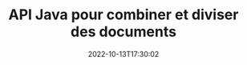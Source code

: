 ---
############################# Static ############################
layout: "product"
date: 2022-10-13T17:30:02
draft: false

product: "Merger"
product_tag: "merger"
platform: "Java"
platform_tag: "java"

############################# Head ############################
head_title: "API de fusion de documents Java | fusionner et supprimer Word Excel PDF XPS EPUB"
head_description: "API de fusion de documents pour Java. Fusionner, diviser, échanger, réorganiser et supprimer des pages de formats PDF, Microsoft Word, Excel, présentations, Visio, XPS et EPUB."

############################# Header ############################
title: "API Java pour combiner et diviser des documents"
description: "Développez des applications hautes performances capables de combiner, extraire, mélanger, couper ou supprimer des pages, des diapositives et des diagrammes lors de vos déplacements."
button:
    enable: true

############################# SubMenu ############################
submenu:
    enable: true
    
    left:
        img_alt: "GroupDocs.Merger for Java"
        image: "https://www.groupdocs.cloud/templates/groupdocs/images/product-logos/groupdocs-merger-java.png"
        product: "GroupDocs.Merger"
        platform: "Java"

    middle:
        button:
            # button loop
            - link: "#overview"
              text: "Aperçu"

            # button loop
            - link: "#features"
              text: "Caractéristiques"

            # button loop
            - link: "#support"
              text: "Support"

            # button loop
            - link: "https://products.groupdocs.app/merger"
              text: "Live Demo"

            # button loop
            - link: "https://purchase.groupdocs.com/pricing/merger/java"
              text: "Pricing"

    right:
        link_download: "https://downloads.groupdocs.com/merger"
        link_learn: "https://docs.groupdocs.com/merger/java/"
        link_buy: "https://purchase.groupdocs.com"

############################# Overview ############################
overview:
    enable: true
    content: |
      GroupDocs.Merger pour Java vous permet de développer rapidement des applications métier haut de gamme en Java. Avec peu de codage, vos applications Java peuvent fusionner, extraire, mélanger, couper et supprimer une seule page ou un lot de pages, de diapositives et de diagrammes. Les opérations de fusion peuvent également être effectuées sur des fichiers sécurisés de format connu et inconnu en appliquant ou en supprimant la protection par mot de passe.  

      
    tabs:
      enable: true
      
      ## TAB ONE ##
      tab_one:
        description: |
          Voici un aperçu de GroupDocs.Merger pour Java :
      
        left:
          enable: true
          icon: "fab fa-html5"
          title: "Opérations sur les documents"
          content: |
            * Modifier l'ordre des pages
            * Supprimer ou supprimer des pages
            * Diviser ou rompre le document
            * Échangez ou mélangez deux pages
            * Rogner une ou plusieurs pages
            * Joindre plusieurs documents
        
        right:
          enable: true
          icon: "fab fa-html5"
          title: "Opérations de sécurité"
          content: |
            * Configurer la sécurité des documents
            * Vérifier l'état de sécurité des documents
            * Définir le mot de passe du document
            * Mettre à jour le mot de passe du document
            * Supprimer le mot de passe du document
      
      ## TAB TWO ##
      tab_two:
        description: |
          GroupDocs.Merger pour Java prend en charge la fusion des [formats de fichier de document](https://docs.groupdocs.com/merger/java/supported-document-formats/):

        left:
          enable: true
          table:
            # table loop
            - title: "Microsoft Office"
              content: |
                * **Word:** DOC, DOCX, DOCM, DOT, DOTX, DOTM, RTF, TXT
                * **Excel:** XLS, XLSX, XLSM, XLSB, XLTM, XLT, XLTM, XLTX, XLAM, SXC, SpreadsheetML
                * **PowerPoint:** PPT, PPTX, PPS, PPSX, PPSM, POT, POTM, POTX, PPTM
                * **OneNote:** ONE

        right:
          enable: true
          table:
            # table loop
            - title: "OpenDocument & Autres formats"
              content: |
                * **Formats OpenDocument** : ODT, OTT, ODP, OTP, ODS
                * **Mise en page fixe** : PDF, XPS
                * **Images** : BMP, PNG, TIFF
                * **Web** : HTML, MHT, MHTML
                * **Texte** : TXT, CSV, TSV
                * **LaTex** : TEX
                * **Ebook** : EPUB

      ## TAB THREE ##
      tab_three:
        description: |
          GroupDocs.Merger for Java prend en charge la suite Systèmes d'exploitation, Frameworks & Directeur chargé d'emballages:
        
        left:
          enable: true
          table:
            # table loop
            - icon: "fab fa-windows"
              title: "Systèmes d'exploitation"
              content: |
                * Bureau Windows
                * Serveur Windows
                * Linux
                * Mac OS

            # table loop
            - icon: "fas fa-code"
              title: "Cadres pris en charge"
              content: |
                * Java 7 (1.7)
                * Java 8 (1.8)
                * Java 10
                * Java 11 and above

        right:
          enable: true
          table:
            # table loop
            - icon: "fas fa-box"
              title: "Outil d'automatisation de constructioe"
              content: |
                * Maven

            # table loop
            - icon: "fas fa-tools"
              title: "Environnements de développement"
              content: |
                * NetBeans
                * IntelliJ IDEA
                * Eclipse
                
                

############################# Features ############################
features:
    enable: true
    title: "GroupDocs.Merger pour les fonctionnalités Java"

    feature:
      # feature loop
      - icon: "fas fa-copy"
        content: "Fusionnez diverses pages, diapositives et diagrammes dans un seul fichier"
       
      # feature loop
      - icon: "fas fa-eye"
        content: "Extrayez et divisez des documents volumineux en plusieurs fichiers plus petits"

      # feature loop
      - icon: "fas fa-bolt"
        content: "Mélangez et réorganisez les pages, les diapositives ou les diagrammes"
      
      # feature loop
      - icon: "fas fa-file-powerpoint"
        content: "Échangez et échangez deux pages, diapositives ou diagrammes entre eux dans un document"

      # feature loop
      - icon: "fas fa-code"
        content: "Couper et rogner le document en supprimant des pages, des diapositives ou des diagrammes spécifiques"

      # feature loop
      - icon: "fas fa-cloud"
        content: "Supprimer une seule ou une collection de pages, de diapositives ou de diagrammes"

      # feature loop
      - icon: "fas fa-remove-format"
        content: "Assemblez et fusionnez un grand nombre de documents par lots"

      # feature loop
      - icon: "fas fa-comment-slash"
        content: "Vérifier par programmation en Java si un document est sécurisé avec un mot de passe"

      # feature loop
      - icon: "fas fa-location-arrow"
        content: "Définir, réinitialiser et supprimer le mot de passe des formats de documents connus et inconnus"

      # feature loop
      - icon: "fas fa-border-all"
        content: "Diviser un fichier texte en plusieurs par numéros de ligne"

      # feature loop
      - icon: "fas fa-wrench"
        content: "Obtenir la représentation d'image des pages de document"

      # feature loop
      - icon: "fas fa-columns"
        content: "Fusionner plusieurs documents de différents formats en un seul fichier PDF"

      # feature loop
      - icon: "fas fa-file-word"
        content: "Insérer des objets OLE dans les formats PDF, Word, Excel, PowerPoint et Open Document"

      # feature loop
      - icon: "fas fa-envelope"
        content: "Joindre des fichiers par programmation à un document PDF"

      # feature loop
      - icon: "fas fa-print"
        content: "Ajouter un document au diagramme via des objets OLE"

      # feature loop
      - icon: "fas fa-file-archive"
        content: "Fusionnez différents types de documents (DOC, XLS, PPT, etc.) en un seul fichier PDF"

      # feature loop
      - icon: "fas fa-lock"
        content: "Importez facilement des objets OLE dans les types de fichiers Microsoft Word, Excel, Presentation et OpenDocument"

      # feature loop
      - icon: "fas fa-file-code"
        content: "Ajouter d'autres documents à la page de diagramme via des objets OLE"

    more_feature:
      # more_feature_loop
      - title: "Supprimer les pages souhaitées des documents"
        content: |
          L'API GroupDocs.Merger pour Java vous permet de sélectionner et de supprimer les pages indésirables de votre document.
      
      # more_feature_loop
      - title: "Vérifier le mot de passe du format de document inconnu"
        content: "Même si le format d'un document particulier est inconnu, GroupDocs.Merger pour Java vous permet de vérifier et de récupérer le mot de passe du document, s'il est disponible."

      # more_feature_loop
      - title: "Joindre des documents protégés par mot de passe de formats connus"
        content: "GroupDocs.Merger pour Java API vous permet d'obtenir une liste de documents de formats connus et inconnus."

############################# Support ############################
support:
    enable: true

############################# Solutions ############################
solutions:
    enable: true
    title: "GroupDocs.Merger propose des API de visualisation de documents pour d'autres environnements de développement populaires"

    solution:
        # solution loop
        - img_alt: "GroupDocs.Merger for .NET"
          image: "https://www.groupdocs.cloud/templates/groupdocs/images/product-logos/groupdocs-merger-net.png"
          product: "GroupDocs.Merger"
          platform: ".NET"
          link: "/merger/net/"

############################# Back to top ###############################
back_to_top:
  enable: true
---